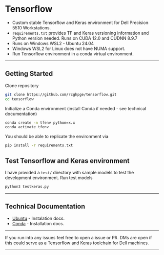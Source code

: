 # Tensorflow 
- Custom stable Tensorflow and Keras environment for Dell Precision 5510 Workstations.
- `requirements.txt` provides TF and Keras versioning information and Python version needed. Runs on CUDA 12.0 and CUDNN 8.9.7
- Runs on Windows WSL2 - Ubuntu 24.04 
- Windows WSL2 for Linux does not have NUMA support.
- Run Tensorflow environment in a conda virtual environment.
---
## Getting Started
Clone repository
```bash
git clone https://github.com/rcghpge/tensorflow.git
cd tensorflow
```

Initialize a Conda environment (install Conda if needed - see technical documentation)
```bash
conda create -n tfenv python=x.x
conda activate tfenv
```

You should be able to replicate the environment via
```bash
pip install -r requirements.txt
```

## Test Tensorflow and Keras environment
I have provided a `test/` directory with sample models to test the development environment. Run test models 
```bash
python3 testkeras.py
```
---
## Technical Documentation
- [Ubuntu](https://documentation.ubuntu.com/wsl/en/latest/howto/install-ubuntu-wsl2/) - Instalation docs.
- [Conda](https://docs.conda.io/projects/conda/en/latest/user-guide/install/index.html) - Installation docs.
---
If you run into any issues feel free to open a issue or PR. DMs are open if this could serve as a Tensorflow and Keras toolchain for Dell machines.

---
